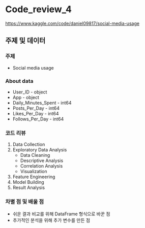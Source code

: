 # Code_review_4
https://www.kaggle.com/code/daniel09817/social-media-usage

## 주제 및 데이터

### 주제

- Social media usage

### About data

- User_ID - object
- App - object
- Daily_Minutes_Spent - int64
- Posts_Per_Day - int64
- Likes_Per_Day - int64
- Follows_Per_Day - int64

### 코드 리뷰

1. Data Collection
2. Exploratory Data Analysis
    - Data Cleaning
    - Descriptive Analysis
    - Correlation Analysis
    - Visualization
3. Feature Engineering
4. Model Building
5. Result Analysis

### 차별 점 및 배울 점

- 쉬운 결과 비교를 위해 DataFrame 형식으로 바꾼 점
- 추가적인 분석을 위해 추가 변수를 만든 점
